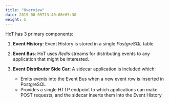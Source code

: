 ```yaml
---
title: "Overview"
date: 2019-08-05T13:40:06+05:30
weight: 5
---
```


HoT has 3 primary components:

1. **Event History**:
   Event History is stored in a single *PostgreSQL* table.

2. **Event Bus**:
   HoT uses *Redis* streams for distributing events to any application that
   might be interested.

3. **Event Distributor Side Car**:
   A sidecar application is included which:

   - Emits events into the Event Bus when a new event row is inserted in PostgreSQL
   - Provides a single HTTP endpoint to which applications can make POST
     requests, and the sidecar inserts them into the Event History
